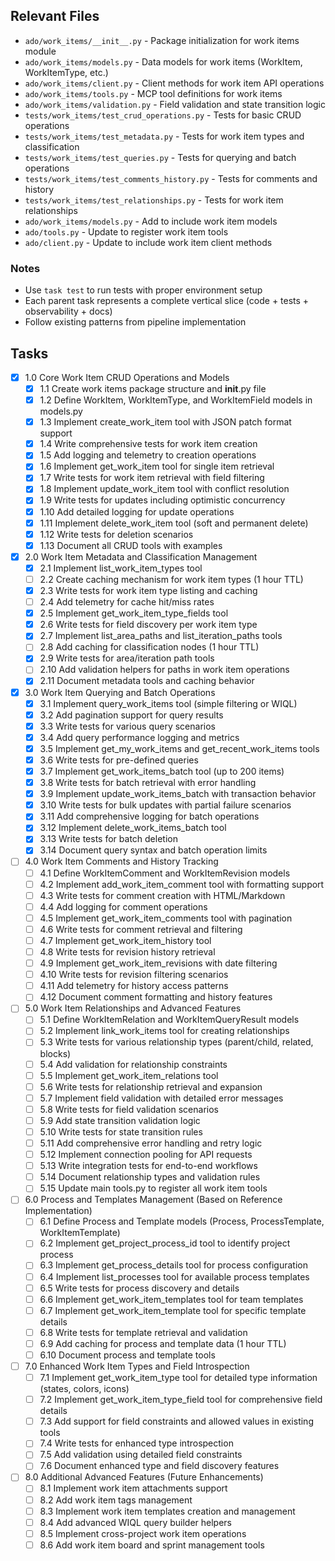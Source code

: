 ## Relevant Files

- `ado/work_items/__init__.py` - Package initialization for work items module
- `ado/work_items/models.py` - Data models for work items (WorkItem, WorkItemType, etc.)
- `ado/work_items/client.py` - Client methods for work item API operations
- `ado/work_items/tools.py` - MCP tool definitions for work items
- `ado/work_items/validation.py` - Field validation and state transition logic
- `tests/work_items/test_crud_operations.py` - Tests for basic CRUD operations
- `tests/work_items/test_metadata.py` - Tests for work item types and classification
- `tests/work_items/test_queries.py` - Tests for querying and batch operations
- `tests/work_items/test_comments_history.py` - Tests for comments and history
- `tests/work_items/test_relationships.py` - Tests for work item relationships
- `ado/work_items/models.py` - Add to include work item models
- `ado/tools.py` - Update to register work item tools
- `ado/client.py` - Update to include work item client methods

### Notes

- Use `task test` to run tests with proper environment setup
- Each parent task represents a complete vertical slice (code + tests + observability + docs)
- Follow existing patterns from pipeline implementation

## Tasks

- [x] 1.0 Core Work Item CRUD Operations and Models
  - [x] 1.1 Create work items package structure and __init__.py file
  - [x] 1.2 Define WorkItem, WorkItemType, and WorkItemField models in models.py
  - [x] 1.3 Implement create_work_item tool with JSON patch format support
  - [x] 1.4 Write comprehensive tests for work item creation
  - [x] 1.5 Add logging and telemetry to creation operations
  - [x] 1.6 Implement get_work_item tool for single item retrieval
  - [x] 1.7 Write tests for work item retrieval with field filtering
  - [x] 1.8 Implement update_work_item tool with conflict resolution
  - [x] 1.9 Write tests for updates including optimistic concurrency
  - [x] 1.10 Add detailed logging for update operations
  - [x] 1.11 Implement delete_work_item tool (soft and permanent delete)
  - [x] 1.12 Write tests for deletion scenarios
  - [x] 1.13 Document all CRUD tools with examples

- [x] 2.0 Work Item Metadata and Classification Management
  - [x] 2.1 Implement list_work_item_types tool
  - [ ] 2.2 Create caching mechanism for work item types (1 hour TTL)
  - [x] 2.3 Write tests for work item type listing and caching
  - [ ] 2.4 Add telemetry for cache hit/miss rates
  - [x] 2.5 Implement get_work_item_type_fields tool
  - [x] 2.6 Write tests for field discovery per work item type
  - [x] 2.7 Implement list_area_paths and list_iteration_paths tools
  - [ ] 2.8 Add caching for classification nodes (1 hour TTL)
  - [x] 2.9 Write tests for area/iteration path tools
  - [ ] 2.10 Add validation helpers for paths in work item operations
  - [x] 2.11 Document metadata tools and caching behavior

- [x] 3.0 Work Item Querying and Batch Operations
  - [x] 3.1 Implement query_work_items tool (simple filtering or WIQL)
  - [x] 3.2 Add pagination support for query results
  - [x] 3.3 Write tests for various query scenarios
  - [x] 3.4 Add query performance logging and metrics
  - [x] 3.5 Implement get_my_work_items and get_recent_work_items tools
  - [x] 3.6 Write tests for pre-defined queries
  - [x] 3.7 Implement get_work_items_batch tool (up to 200 items)
  - [x] 3.8 Write tests for batch retrieval with error handling
  - [x] 3.9 Implement update_work_items_batch with transaction behavior
  - [x] 3.10 Write tests for bulk updates with partial failure scenarios
  - [x] 3.11 Add comprehensive logging for batch operations
  - [x] 3.12 Implement delete_work_items_batch tool
  - [x] 3.13 Write tests for batch deletion
  - [x] 3.14 Document query syntax and batch operation limits

- [ ] 4.0 Work Item Comments and History Tracking
  - [ ] 4.1 Define WorkItemComment and WorkItemRevision models
  - [ ] 4.2 Implement add_work_item_comment tool with formatting support
  - [ ] 4.3 Write tests for comment creation with HTML/Markdown
  - [ ] 4.4 Add logging for comment operations
  - [ ] 4.5 Implement get_work_item_comments tool with pagination
  - [ ] 4.6 Write tests for comment retrieval and filtering
  - [ ] 4.7 Implement get_work_item_history tool
  - [ ] 4.8 Write tests for revision history retrieval
  - [ ] 4.9 Implement get_work_item_revisions with date filtering
  - [ ] 4.10 Write tests for revision filtering scenarios
  - [ ] 4.11 Add telemetry for history access patterns
  - [ ] 4.12 Document comment formatting and history features

- [ ] 5.0 Work Item Relationships and Advanced Features
  - [ ] 5.1 Define WorkItemRelation and WorkItemQueryResult models
  - [ ] 5.2 Implement link_work_items tool for creating relationships
  - [ ] 5.3 Write tests for various relationship types (parent/child, related, blocks)
  - [ ] 5.4 Add validation for relationship constraints
  - [ ] 5.5 Implement get_work_item_relations tool
  - [ ] 5.6 Write tests for relationship retrieval and expansion
  - [ ] 5.7 Implement field validation with detailed error messages
  - [ ] 5.8 Write tests for field validation scenarios
  - [ ] 5.9 Add state transition validation logic
  - [ ] 5.10 Write tests for state transition rules
  - [ ] 5.11 Add comprehensive error handling and retry logic
  - [ ] 5.12 Implement connection pooling for API requests
  - [ ] 5.13 Write integration tests for end-to-end workflows
  - [ ] 5.14 Document relationship types and validation rules
  - [ ] 5.15 Update main tools.py to register all work item tools

- [ ] 6.0 Process and Templates Management (Based on Reference Implementation)
  - [ ] 6.1 Define Process and Template models (Process, ProcessTemplate, WorkItemTemplate)
  - [ ] 6.2 Implement get_project_process_id tool to identify project process
  - [ ] 6.3 Implement get_process_details tool for process configuration
  - [ ] 6.4 Implement list_processes tool for available process templates
  - [ ] 6.5 Write tests for process discovery and details
  - [ ] 6.6 Implement get_work_item_templates tool for team templates
  - [ ] 6.7 Implement get_work_item_template tool for specific template details
  - [ ] 6.8 Write tests for template retrieval and validation
  - [ ] 6.9 Add caching for process and template data (1 hour TTL)
  - [ ] 6.10 Document process and template tools

- [ ] 7.0 Enhanced Work Item Types and Field Introspection
  - [ ] 7.1 Implement get_work_item_type tool for detailed type information (states, colors, icons)
  - [ ] 7.2 Implement get_work_item_type_field tool for comprehensive field details
  - [ ] 7.3 Add support for field constraints and allowed values in existing tools
  - [ ] 7.4 Write tests for enhanced type introspection
  - [ ] 7.5 Add validation using detailed field constraints
  - [ ] 7.6 Document enhanced type and field discovery features

- [ ] 8.0 Additional Advanced Features (Future Enhancements)
  - [ ] 8.1 Implement work item attachments support
  - [ ] 8.2 Add work item tags management
  - [ ] 8.3 Implement work item templates creation and management
  - [ ] 8.4 Add advanced WIQL query builder helpers
  - [ ] 8.5 Implement cross-project work item operations
  - [ ] 8.6 Add work item board and sprint management tools